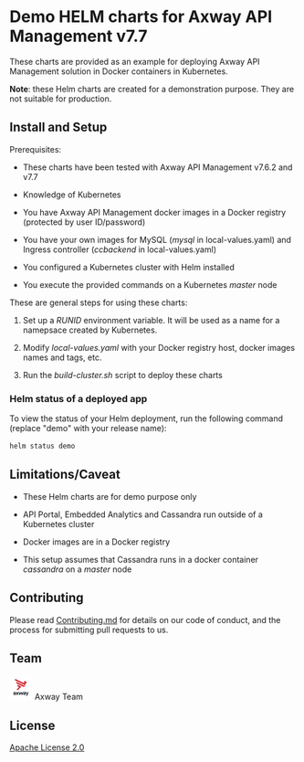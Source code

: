 # Demo HELM charts for Axway API Management v7.7

These charts are provided as an example for deploying Axway API Management solution in Docker containers in Kubernetes.

**Note**: these Helm charts are created for a demonstration purpose. They are not suitable for production.

## Install and Setup

Prerequisites:

- These charts have been tested with Axway API Management v7.6.2 and v7.7

- Knowledge of Kubernetes

- You have Axway API Management docker images in a Docker registry (protected by user ID/password)

- You have your own images for MySQL (*mysql* in local-values.yaml) and Ingress controller (*ccbackend* in local-values.yaml)

- You configured a Kubernetes cluster with Helm installed

- You execute the provided commands on a Kubernetes *master* node

These are general steps for using these charts:

1. Set up a *RUNID* environment variable. It will be used as a name for a namepsace created by Kubernetes.

2. Modify *local-values.yaml* with your Docker registry host, docker images names and tags, etc.

3. Run the *build-cluster.sh* script to deploy these charts

### Helm status of a deployed app

To view the status of your Helm deployment, run the following command (replace "demo" with your release name):

```bash
helm status demo
```

## Limitations/Caveat

- These Helm charts are for demo purpose only

- API Portal, Embedded Analytics and Cassandra run outside of a Kubernetes cluster

- Docker images are in a Docker registry

- This setup assumes that Cassandra runs in a docker container *cassandra* on a *master* node

## Contributing

Please read [Contributing.md](https://github.com/Axway-API-Management-Plus/Common/blob/master/Contributing.md) for details on our code of conduct, and the process for submitting pull requests to us.

## Team

![alt text](https://github.com/Axway-API-Management-Plus/Common/blob/master/img/AxwayLogoSmall.png)
Axway Team

## License

[Apache License 2.0](/LICENSE)
